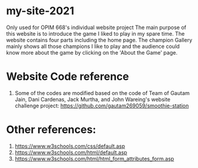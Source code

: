 # my-site-2021
Only used for OPIM 668's individual website project
The main purpose of this website is to introduce the game I liked to play in my spare time.
The website contains four parts including the home page. The champion Gallery mainly shows all those champions I like to play and the audience could know more about the game by clicking on the 'About the Game' page.

# Website Code reference
1. Some of the codes are modified based on the code of Team of Gautam Jain, Dani Cardenas, Jack Murtha, and John Wareing's website challenge project: https://github.com/gautam269059/smoothie-station

# Other references:
1. https://www.w3schools.com/css/default.asp
2. https://www.w3schools.com/html/default.asp
3. https://www.w3schools.com/html/html_form_attributes_form.asp
